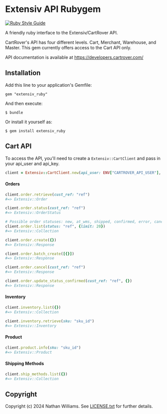 # Extensiv API Rubygem

[![Ruby Style Guide](https://img.shields.io/badge/code_style-rubocop-brightgreen.svg)](https://github.com/rubocop/rubocop)

A friendly ruby interface to the Extensiv/CartRover API. 

CartRover's API has four different levels. Cart, Merchant, Warehouse, and Master. This gem currently offers access to the Cart API only. 

API documentation is available at https://developers.cartrover.com/

## Installation

Add this line to your application's Gemfile:

    gem "extensiv_ruby"

And then execute:

    $ bundle

Or install it yourself as:

    $ gem install extensiv_ruby

## Cart API

To access the API, you'll need to create a `Extensiv::CartClient` and pass in your api_user and api_key.

```ruby
client = Extensiv::CartClient.new(api_user: ENV["CARTROVER_API_USER"], api_key: ENV["CARTROVER_API_KEY"])
```
#### Orders
```ruby
client.order.retrieve(cust_ref: "ref")
#=> Extensiv::Order

client.order.status(cust_ref: "ref")
#=> Extensiv::OrderStatus

# Possible order statuses: new, at_wms, shipped, confirmed, error, canceled, new_or_at_wms, shipped_or_confirmed, any
client.order.list(status: "ref", {limit: 20})
#=> Extensiv::Collection

client.order.create({})
#=> Extensiv::Response

client.order.batch_create([{}])
#=> Extensiv::Response

client.order.cancel(cust_ref: "ref")
#=> Extensiv::Response

client.order.update_status_confirmed(cust_ref: "ref", {})
#=> Extensiv::Response
```
#### Inventory
```ruby
client.inventory.list({})
#=> Extensiv::Collection

client.inventory.retrieve(sku: "sku_id")
#=> Extensiv::Inventory
```

#### Product
```ruby
client.product.info(sku: "sku_id")
#=> Extensiv::Product
```
#### Shipping Methods
```ruby
client.ship_methods.list({})
#=> Extensiv::Collection
```

## Copyright

Copyright (c) 2024 Nathan Williams. See [LICENSE.txt](LICENSE.txt) for
further details.
